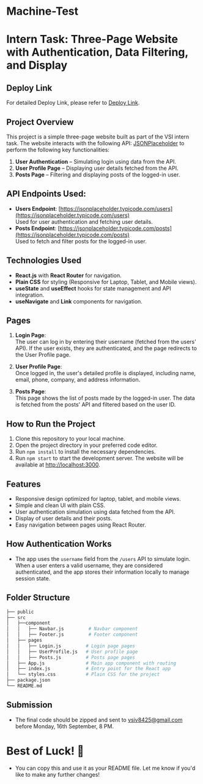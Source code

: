 # Machine-Test

# Intern Task: Three-Page Website with Authentication, Data Filtering, and Display

## Deploy Link

For detailed Deploy Link, please refer to [Deploy Link](https://machine-test-jyxq.onrender.com/).

## Project Overview

This project is a simple three-page website built as part of the VSI intern task. The website interacts with the following API: [JSONPlaceholder](https://jsonplaceholder.typicode.com/) to perform the following key functionalities:

1. **User Authentication** – Simulating login using data from the API.
2. **User Profile Page** – Displaying user details fetched from the API.
3. **Posts Page** – Filtering and displaying posts of the logged-in user.

## API Endpoints Used:

- **Users Endpoint**: [https://jsonplaceholder.typicode.com/users](https://jsonplaceholder.typicode.com/users)  
  Used for user authentication and fetching user details.
- **Posts Endpoint**: [https://jsonplaceholder.typicode.com/posts](https://jsonplaceholder.typicode.com/posts)  
  Used to fetch and filter posts for the logged-in user.

## Technologies Used

- **React.js** with **React Router** for navigation.
- **Plain CSS** for styling (Responsive for Laptop, Tablet, and Mobile views).
- **useState** and **useEffect** hooks for state management and API integration.
- **useNavigate** and **Link** components for navigation.

## Pages

1. **Login Page**:  
   The user can log in by entering their username (fetched from the users' API). If the user exists, they are authenticated, and the page redirects to the User Profile page.

2. **User Profile Page**:  
   Once logged in, the user's detailed profile is displayed, including name, email, phone, company, and address information.

3. **Posts Page**:  
   This page shows the list of posts made by the logged-in user. The data is fetched from the posts' API and filtered based on the user ID.

## How to Run the Project

1. Clone this repository to your local machine.
2. Open the project directory in your preferred code editor.
3. Run `npm install` to install the necessary dependencies.
4. Run `npm start` to start the development server. The website will be available at [http://localhost:3000](http://localhost:3000).

## Features

- Responsive design optimized for laptop, tablet, and mobile views.
- Simple and clean UI with plain CSS.
- User authentication simulation using data fetched from the API.
- Display of user details and their posts.
- Easy navigation between pages using React Router.

## How Authentication Works

- The app uses the `username` field from the `/users` API to simulate login. When a user enters a valid username, they are considered authenticated, and the app stores their information locally to manage session state.

## Folder Structure

```bash
├── public
├── src
│   ├──component
│   │   ├── Navbar.js         # Navbar component
│   │   ├── Footer.js         # Footer component
│   ├── pages
│   │   ├── Login.js         # Login page pages
│   │   ├── UserProfile.js   # User profile page
│   │   ├── Posts.js         # Posts page pages
│   ├── App.js               # Main app component with routing
│   ├── index.js             # Entry point for the React app
│   └── styles.css           # Plain CSS for the project
├── package.json
└── README.md
```

## Submission

- The final code should be zipped and sent to vsiv8425@gmail.com before Monday, 16th September, 8 PM.

# Best of Luck! 🤞

- You can copy this and use it as your README file. Let me know if you'd like to make any further changes!
